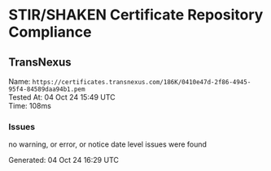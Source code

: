 # STIR/SHAKEN Certificate Repository Compliance

## TransNexus

Name: `https://certificates.transnexus.com/186K/0410e47d-2f86-4945-95f4-84589daa94b1.pem`\
Tested At: 04 Oct 24 15:49 UTC\
Time: 108ms

### Issues

no warning, or error, or notice date level issues were found

Generated: 04 Oct 24 16:29 UTC